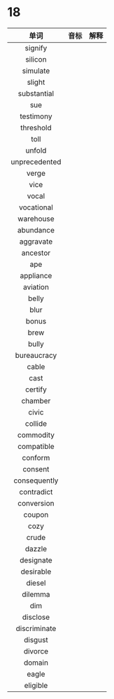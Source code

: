 # 18

|     单词      | 音标 | 解释 |
| :-----------: | :--: | :--: |
|    signify    |      |      |
|    silicon    |      |      |
|   simulate    |      |      |
|    slight     |      |      |
|  substantial  |      |      |
|      sue      |      |      |
|   testimony   |      |      |
|   threshold   |      |      |
|     toll      |      |      |
|    unfold     |      |      |
| unprecedented |      |      |
|     verge     |      |      |
|     vice      |      |      |
|     vocal     |      |      |
|  vocational   |      |      |
|   warehouse   |      |      |
|   abundance   |      |      |
|   aggravate   |      |      |
|   ancestor    |      |      |
|      ape      |      |      |
|   appliance   |      |      |
|   aviation    |      |      |
|     belly     |      |      |
|     blur      |      |      |
|     bonus     |      |      |
|     brew      |      |      |
|     bully     |      |      |
|  bureaucracy  |      |      |
|     cable     |      |      |
|     cast      |      |      |
|    certify    |      |      |
|    chamber    |      |      |
|     civic     |      |      |
|    collide    |      |      |
|   commodity   |      |      |
|  compatible   |      |      |
|    conform    |      |      |
|    consent    |      |      |
| consequently  |      |      |
|  contradict   |      |      |
|  conversion   |      |      |
|    coupon     |      |      |
|     cozy      |      |      |
|     crude     |      |      |
|    dazzle     |      |      |
|   designate   |      |      |
|   desirable   |      |      |
|    diesel     |      |      |
|    dilemma    |      |      |
|      dim      |      |      |
|   disclose    |      |      |
| discriminate  |      |      |
|    disgust    |      |      |
|    divorce    |      |      |
|    domain     |      |      |
|     eagle     |      |      |
|   eligible    |      |      |
